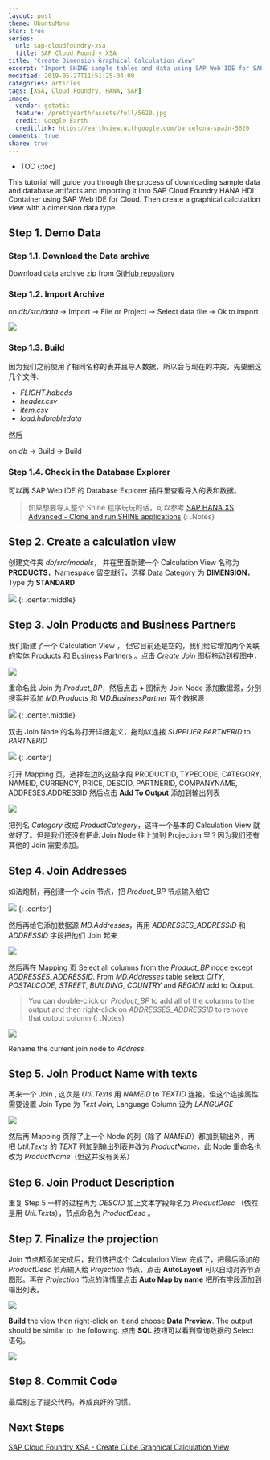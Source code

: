 ```yaml
---
layout: post
theme: UbuntuMono
star: true
series:
  url: sap-cloudfoundry-xsa
  title: SAP Cloud Foundry XSA
title: "Create Dimension Graphical Calculation View"
excerpt: "Import SHINE sample tables and data using SAP Web IDE for SAP HANA. Create a graphical calculation view with a dimension data type."
modified: 2019-05-27T11:51:25-04:00
categories: articles
tags: [XSA, Cloud Foundry, HANA, SAP]
image:
  vendor: gstatic
  feature: /prettyearth/assets/full/5620.jpg
  credit: Google Earth
  creditlink: https://earthview.withgoogle.com/barcelona-spain-5620
comments: true
share: true
---
```


* TOC
{:toc}

This tutorial will guide you through the process of downloading sample data and database artifacts and importing it into SAP Cloud Foundry HANA HDI Container using SAP Web IDE for Cloud. Then create a graphical calculation view with a dimension data type.

## Step 1. Demo Data

### Step 1.1. Download the Data archive

Download data archive zip from [GitHub repository](https://github.com/SAP/com.sap.openSAP.hana5.templates/raw/hana2_sps01/ex2/core-db/data.zip)

### Step 1.2. Import Archive

on *db/src/data* -> Import -> File or Project -> Select data file -> Ok to import

![](/images/cloud/hana/calcview/import-tables-data-archive.png)

### Step 1.3. Build

因为我们之前使用了相同名称的表并且导入数据，所以会与现在的冲突，先要删这几个文件:

* *FLIGHT.hdbcds*
* *header.csv*
* *item.csv*
* *load.hdbtabledata*

然后

on *db* -> Build -> Build

### Step 1.4. Check in the Database Explorer

可以再 SAP Web IDE 的 Database Explorer 插件里查看导入的表和数据。

> 如果想要导入整个 Shine 程序玩玩的话，可以参考 [SAP HANA XS Advanced - Clone and run SHINE applications](https://developers.sap.com/tutorials/xsa-ml-e2e-access-shine.html)
{: .Notes}

## Step 2. Create a calculation view

创建文件夹 *db/src/models*， 并在里面新建一个 Calculation View 名称为 **PRODUCTS**，Namespace 留空就行，选择 Data Category 为 **DIMENSION**，Type 为 **STANDARD**

![](/images/cloud/hana/calcview/new-calculation-view.png)
{: .center.middle}

## Step 3. Join Products and Business Partners

我们新建了一个 Calculation View ， 但它目前还是空的，我们给它增加两个关联的实体 Products 和 Business Partners 。点击 *Create Join* 图标拖动到视图中，

![](/images/cloud/hana/calcview/create-join.png)

重命名此 Join 为 *Product_BP*，然后点击 **+** 图标为 Join Node 添加数据源，分别搜索并添加 *MD.Products* 和 *MD.BusinessPartner* 两个数据源

![](/images/cloud/hana/calcview/add-datasource.png)
{: .center.middle}

双击 Join Node 的名称打开详细定义，拖动以连接 *SUPPLIER.PARTNERID* to *PARTNERID*

![](/images/cloud/hana/calcview/a2.gif)
{: .center}

打开 Mapping 页，选择左边的这些字段 PRODUCTID, TYPECODE, CATEGORY, NAMEID, CURRENCY, PRICE, DESCID, PARTNERID, COMPANYNAME, ADDRESES.ADDRESSID 然后点击 **Add To Output** 添加到输出列表

![](/images/cloud/hana/calcview/mapping.png)

把列名 *Category* 改成 *ProductCategory*，这样一个基本的 Calculation View 就做好了。但是我们还没有把此 Join Node 往上加到 Projection 里？因为我们还有其他的 Join 需要添加。

## Step 4. Join Addresses

如法炮制，再创建一个 Join 节点，把 *Product_BP* 节点输入给它

![](/images/cloud/hana/calcview/a3.gif)
{: .center}

然后再给它添加数据源 *MD.Addresses*，再用 *ADDRESSES_ADDRESSID* 和 *ADDRESSID* 字段把他们 Join 起来

![](/images/cloud/hana/calcview/join-address.png)

然后再在 Mapping 页 Select all columns from the *Product_BP* node except *ADDRESSES_ADDRESSID*. From *MD.Addresses* table select *CITY*, *POSTALCODE*, *STREET*, *BUILDING*, *COUNTRY* and *REGION* add to Output.

> You can double-click on *Product_BP* to add all of the columns to the output and then right-click on *ADDRESSES_ADDRESSID* to remove that output column
{: .Notes}

![](/images/cloud/hana/calcview/mapping-address.png)

Rename the current join node to *Address*.

## Step 5. Join Product Name with texts

再来一个 Join , 这次是 *Util.Texts* 用  *NAMEID* to *TEXTID* 连接，但这个连接属性需要设置 Join Type 为 *Text Join*, Language Column 设为 *LANGUAGE*

![](/images/cloud/hana/calcview/join-language.png)

然后再 Mapping 页除了上一个 Node 的列（除了 *NAMEID*）都加到输出外，再把 *Util.Texts* 的 *TEXT* 列加到输出列表并改为 *ProductName*，此 Node 重命名也改为 *ProductName*（但这并没有关系）

## Step 6. Join Product Description

重复 Step 5 一样的过程再为 *DESCID* 加上文本字段命名为 *ProductDesc* （依然是用 *Util.Texts*），节点命名为 *ProductDesc* 。

## Step 7. Finalize the projection

Join 节点都添加完成后，我们该把这个 Calculation View 完成了，把最后添加的 *ProductDesc* 节点输入给 *Projection* 节点，点击 **AutoLayout** 可以自动对齐节点图形。再在 *Projection* 节点的详情里点击 **Auto Map by name** 把所有字段添加到输出列表。

![](/images/cloud/hana/calcview/final.png)

**Build** the view then right-click on it and choose **Data Preview**. The output should be similar to the following. 点击 **SQL** 按钮可以看到查询数据的 Select 语句。

![](/images/cloud/hana/calcview/data-preview.png)

## Step 8. Commit Code

最后别忘了提交代码，养成良好的习惯。

## Next Steps

[SAP Cloud Foundry XSA - Create Cube Graphical Calculation View](/articles/sap-cloydfoundry-xsa-cube-calculation-view/)